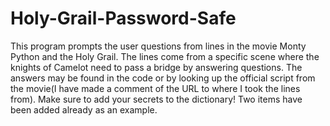 # Holy-Grail-Password-Safe
This program prompts the user questions from lines in the movie Monty Python and the Holy Grail. The lines come from a specific scene where the knights of Camelot need to pass a bridge by answering questions. The answers may be found in the code or by looking up the official script from the movie(I have made a comment of the URL to where I took the lines from). 
Make sure to add your secrets to the dictionary! Two items have been added already as an example. 
